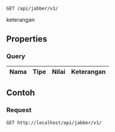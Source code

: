 # 
```http
GET /api/jabber/v1/
```
keterangan
## Properties
### Query
Nama | Tipe | Nilai | Keterangan
--- | --- | --- | ---
## Contoh
### Request
```http
GET http://localhost/api/jabber/v1/
```
